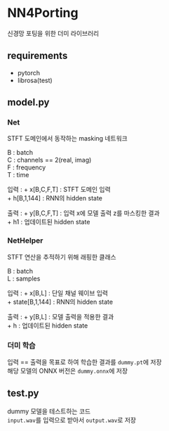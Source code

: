 # NN4Porting  
신경망 포팅을 위한 더미 라이브러리


## requirements
- pytorch
- librosa(test)

## model.py  

### Net

STFT 도메인에서 동작하는 masking 네트워크 

B : batch  
C : channels == 2(real, imag)  
F : frequency  
T : time  

입력 : 
    + x[B,C,F,T] : STFT 도메인 입력  
    + h[B,1,144] : RNN의 hidden state   

출력 :
    + y[B,C,F,T] : 입력 x에 모델 출력 z를 마스킹한 결과  
    + h1 : 업데이트된 hidden state  


### NetHelper    
STFT 연산을 추적하기 위해 래핑한 클래스  

B : batch    
L : samples  

입력 : 
    + x[B,L] : 단일 채널 웨이브 입력  
    + state[B,1,144] : RNN의 hidden state   

출력 :
    + y[B,L] : 모델 출력을 적용한 결과  
    + h : 업데이트된 hidden state  

### 더미 학습   
입력 == 출력을 목표로 하여 학습한 결과를 ```dummy.pt```에 저장   
해당 모델의 ONNX 버전은 ```dummy.onnx```에 저장  
  
## test.py   
dummy 모델을 테스트하는 코드    
```input.wav```를 입력으로 받아서 ```output.wav```로 저장    
